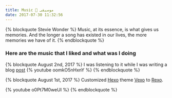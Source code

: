 ```yaml
---
title: Music 🎵 موسيقى 
date: 2017-07-30 11:32:56
---
```


{% blockquote Stevie Wonder  %}
Music, at its essence, is what gives us memories. And the longer a song has existed in our lives, the more memories we have of it. 
{% endblockquote %}


### Here are the music that I liked and what was I doing


{% blockquote August 2nd, 2017  %}
I was listening to it while I was writing a blog [post](http://bluemix.me/en/2017/multilingual-blogging-with-Hexo/)
{% youtube oomkO5nHxnY %}
{% endblockquote %}



{% blockquote August 1st, 2017  %}
Customized [Hexo](https://hexo.io) theme [Vexo](https://github.com/yanm1ng/hexo-theme-vexo) to [Rexo](https://github.com/bluemix/hexo-theme-rexo).

{% youtube o0Pt7M0weUI %}
{% endblockquote %}


